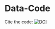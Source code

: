 # Data-Code
Cite the code: [![DOI](https://zenodo.org/badge/865675559.svg)](https://doi.org/10.5281/zenodo.13864418)
